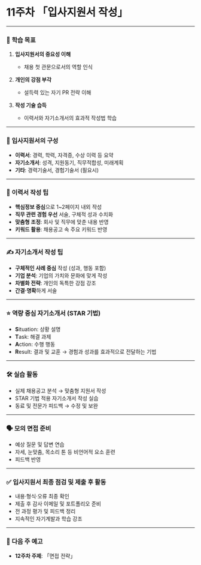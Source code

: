 # **11주차 「입사지원서 작성」**

---

### 🎯 **학습 목표**

1. **입사지원서의 중요성 이해**

   * 채용 첫 관문으로서의 역할 인식
2. **개인의 강점 부각**

   * 설득력 있는 자기 PR 전략 이해
3. **작성 기술 습득**

   * 이력서와 자기소개서의 효과적 작성법 학습

---

### 🧾 **입사지원서의 구성**

* **이력서**: 경력, 학력, 자격증, 수상 이력 등 요약
* **자기소개서**: 성격, 지원동기, 직무적합성, 미래계획
* **기타**: 경력기술서, 경험기술서 (필요시)

---

### 📌 **이력서 작성 팁**

* **핵심정보 중심**으로 1\~2페이지 내외 작성
* **직무 관련 경험 우선** 서술, 구체적 성과 수치화
* **맞춤형 조정**: 회사 및 직무에 맞춘 내용 반영
* **키워드 활용**: 채용공고 속 주요 키워드 반영

---

### ✍ **자기소개서 작성 팁**

* **구체적인 사례 중심** 작성 (성과, 행동 포함)
* **기업 분석**: 기업의 가치와 문화에 맞게 작성
* **차별화 전략**: 개인의 독특한 강점 강조
* **간결·명확**하게 서술

---

### ⭐ **역량 중심 자기소개서 (STAR 기법)**

* **S**ituation: 상황 설명
* **T**ask: 해결 과제
* **A**ction: 수행 행동
* **R**esult: 결과 및 교훈
  → 경험과 성과를 효과적으로 전달하는 기법

---

### 🛠 **실습 활동**

* 실제 채용공고 분석 → 맞춤형 지원서 작성
* STAR 기법 적용 자기소개서 작성 실습
* 동료 및 전문가 피드백 → 수정 및 보완

---

### 🗣 **모의 면접 준비**

* 예상 질문 및 답변 연습
* 자세, 눈맞춤, 목소리 톤 등 비언어적 요소 훈련
* 피드백 반영

---

### ✅ **입사지원서 최종 점검 및 제출 후 활동**

* 내용·형식·오류 최종 확인
* 제출 후 감사 이메일 및 포트폴리오 준비
* 전 과정 평가 및 피드백 정리
* 지속적인 자기계발과 학습 강조

---

### 📅 **다음 주 예고**

* **12주차 주제**: 「면접 전략」
